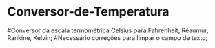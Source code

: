 # Conversor-de-Temperatura
#Conversor da escala termométrica Celsius para Fahrenheit, Réaumur, Rankine, Kelvin; 
#Necessário correções para limpar o campo de texto; 
